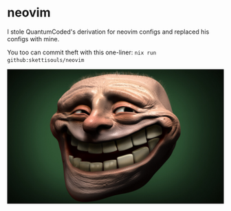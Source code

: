 # neovim

I stole QuantumCoded's derivation for neovim configs and replaced his configs with mine.

You too can commit theft with this one-liner: `nix run github:skettisouls/neovim`

<!-- yucky troll face -->
![trollface](./assets/troll.png)
